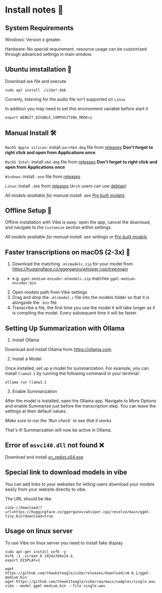 # Install notes 📝

## System Requirements

Windows: Version `8` greater.

Hardware:
No special requirement. resource usage can be customized through advanced settings in main window.

## Ubuntu imstallation 🐧

Download `deb` file and execute

```console
sudo apt install ./vibe*.deb
```

Currenly, listening for the audio file isn't supported on `Linux`

In addition you may need to set this environment variable before start it

```console
export WEBKIT_DISABLE_COMPOSITING_MODE=1
```

## Manual Install 🛠️

`MacOS Apple silicon`: install `aarch64.dmg` file from [releases](https://github.com/thewh1teagle/vibe/releases) **Don't forget to right click and open from Applications once**

`MacOS Intel`: install `x64.dmg` file from [releases](https://github.com/thewh1teagle/vibe/releases) **Don't forget to right click and open from Applications once**

`Windows`: install `.exe` file from [releases](https://github.com/thewh1teagle/vibe/releases)

`Linux`: install `.deb` from [releases](https://github.com/thewh1teagle/vibe/releases) (`Arch` users can use [debtap](https://aur.archlinux.org/packages/debtap))

_All models available for manual install. see [Pre built models](https://github.com/thewh1teagle/vibe/releases/tag/v0.0.1)_

## Offline Setup 💾

Offline installation with Vibe is easy: open the app, cancel the download, and navigate to the `Customize` section within settings.

_All models available for manual install. see settings or [Pre built models](https://github.com/thewh1teagle/vibe/releases/tag/v0.0.1)_

## Faster transcriptions on macOS (2-3x) 🌟

1. Download the matching `.mlcmodelc.zip` for your model from https://huggingface.co/ggerganov/whisper.cpp/tree/main

-   e.g. `ggml-medium-encoder.mlmodelc.zip` matches `ggml-medium-encoder.bin`

2. Open models path from Vibe settings
3. Drag and drop the `.mlcmodel.c` file into the models folder so that it is alongside the `.bin` file
4. Transcribe a file, the first time you use the model it will take longer as it is compiling the model. Every subsequent time it will be faster.

## Setting Up Summarization with Ollama

1. Install Ollama

Download and install Ollama from https://ollama.com.

2. Install a Model

Once installed, set up a model for summarization. For example, you can install `llama3.1` by running the following command in your terminal:

```console
ollama run llama3.1
```

3. Enable Summarization

After the model is installed, open the Ollama app. Navigate to More Options and enable Summarize just before the transcription step. You can leave the settings at their default values.

_Make sure to run the 'Run check` to see that it works_

That's it! Summarization will now be active in Ollama.

## Error of `msvc140.dll` not found ❌

Download and install [vc_redist.x64.exe](https://aka.ms/vs/17/release/vc_redist.x64.exe)

## Special link to download models in vibe

You can add links to your websites for letting users download your models easily from your website directly to vibe.

The URL should be like

```
vibe://download/?url=https://huggingface.co/ggerganov/whisper.cpp/resolve/main/ggml-tiny.bin?download=true
```

## Usage on linux server

To use Vibe on linux server you need to install fake display

```console
sudo apt-get install xvfb -y
Xvfb :1 -screen 0 1024x768x24 &
export DISPLAY=1

wget https://github.com/thewh1teagle/vibe/releases/download/v0.0.1/ggml-medium.bin
wget https://github.com/thewh1teagle/vibe/raw/main/samples/single.wav
vibe --model ggml-medium.bin --file single.wav
```
